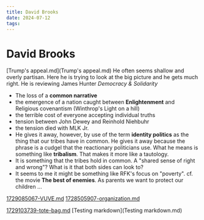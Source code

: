 ```yaml
---
title: David Brooks
date: 2024-07-12
tags:
---
```


# David Brooks

[Trump's appeal.md](Trump's appeal.md) He often seems shallow and overly partisan. Here he is trying to look at the big picture and he gets much right. He is reviewing James Hunter _Democracy & Solidarity_

- The loss of a **common narrative**
- the emergence of a nation caught between **Enlightenment** and Religious covenantism (Winthrop's Light on a hill)
- the terrible cost of everyone accepting individual truths
- tension between John Dewey and Reinhold Niehbuhr
- the tension died with MLK Jr.
- He gives it away, however, by use of the term **identity politics** as the thing that our tribes have in common. He gives it away because the phrase is a cudgel that the reactionary politicians use. What he means is something like **tribalism**. That makes it more like a tautology.
- It is something that the tribes hold in common. A "shared sense of right and wrong"? What is it that both sides can look to?
- It seems to me it might be something like RFK's focus on "poverty". cf. the movie **The best of enemies**. As parents we want to protect our children ...

[1729085067-VUVE.md](1729085067-VUVE.md)
[1728505907-organization.md](1728505907-organization.md)

[1729103739-tote-bag.md](1729103739-tote-bag.md)
[Testing markdown](Testing markdown.md)
